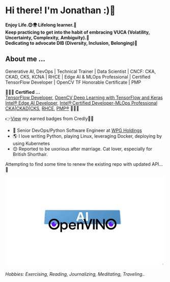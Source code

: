 # Hi there! I'm Jonathan :)👋

**Enjoy Life.😊🌍 Lifelong learner.🗻<br>
Keep practicing to get into the habit of embracing VUCA (Volatility, Uncertainty, Complexity, Ambiguity).💪<br>
Dedicating to advocate DIB (Diversity, Inclusion, Belonging)🌱**

## About me ...<br>
Generative AI, DevOps | Technical Trainer | Data Scientist | CNCF: CKA, CKAD, CKS, KCNA | RHCE | Edge AI & MLOps Professional | Certified TensorFlow Developer | OpenCV TF Honorable Certificate | PMP<br>

:clap::clap::clap: **Certified ...**<br>
[TensorFlow Developer](https://www.tensorflow.org/certificate), [OpenCV Deep Learning with TensorFlow and Keras](https://opencv.org/courses/)<br>
[Intel® Edge AI Developer](https://www.intel.com/content/www/us/en/developer/tools/devcloud/edge/learn/certification.html), [Intel® Certified Developer-MLOps Professional
](https://www.intel.com/content/www/us/en/developer/certification/mlops.html)<br>
[CKA](https://training.linuxfoundation.org/certification/certified-kubernetes-administrator-cka/)|[CKAD](https://training.linuxfoundation.org/certification/certified-kubernetes-application-developer-ckad/)|[CKS](https://training.linuxfoundation.org/certification/certified-kubernetes-security-specialist/), [RHCE](https://www.redhat.com/en/services/training/ex294-red-hat-certified-engineer-rhce-exam-red-hat-enterprise-linux-8), [PMP®](https://www.pmi.org/certifications/project-management-pmp#) :clap::clap::clap:<br>

:point_right:[View](https://www.credly.com/users/tung-chiang-yeh/badges) my earned badges from Credly👏✨


- :necktie: Senior DevOps/Python Software Engineer at [WPG Holdings](https://www.wpgholdings.com/)
- :earth_americas: I love writing Python, playing Linux, leveraging Docker, deploying by using Kubernetes
- :blush: Reported to be uxorious after marriage. Cat lover, especially for British Shorthair.

Attempting to find some time to renew the existing repo with updated API…🍕

![ov_2023](./ov_2023_visualai_aigc.gif)


*Hobbies: Exercising, Reading, Journalizing, Meditating, Traveling..*

<!--
**jonathanyeh0723/Jonathanyeh0723** is a ✨ _special_ ✨ repository because its `README.md` (this file) appears on your GitHub profile.

Here are some ideas to get you started:

- :necktie: I’m currently working on ...
- 🌱 I’m currently learning ...
- 👯 I’m looking to collaborate on ...
- 🤔 I’m looking for help with ...
- 💬 Ask me about ...
- 📫 How to reach me: ...
- 😄 Pronouns: ...
- ⚡ Fun fact: ...

#![](https://komarev.com/ghpvc/?username=jonathanyeh0723&label=visitors+🌍&style=plastic)
-->

<!--
 <a href="https://github.com/anuraghazra/github-readme-stats">
  <img align="left" src="https://github-readme-stats.vercel.app/api/top-langs/?username=jonathanyeh0723&theme=react&notebook&hide=jupyter%20notebook,HTML" />
</a><a href="https://github.com/anuraghazra/github-readme-stats">
  <img align="left" src="https://github-readme-stats.vercel.app/api?username=jonathanyeh0723&hide=contribs,prs&count_private=true&show_icons=true&theme=react" />
</a>
-->




